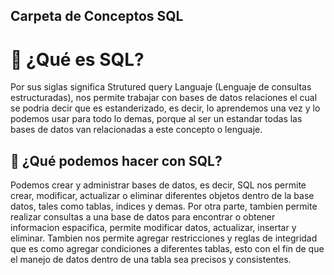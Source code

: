 ## Carpeta de Conceptos SQL

# 🧱 ¿Qué es SQL?
Por sus siglas significa Strutured query Languaje (Lenguaje de consultas estructuradas), nos permite trabajar con bases de datos relaciones el cual se podria decir que es estanderizado, es decir, lo aprendemos una vez y lo podemos usar para todo lo demas, porque al ser un estandar todas las bases de datos van relacionadas a este concepto o lenguaje.

## 🧠 ¿Qué podemos hacer con SQL?
Podemos crear y administrar bases de datos, es decir, SQL nos permite crear, modificar, actualizar o eliminar diferentes objetos dentro de la base datos, tales como tablas, indices y demas. Por otra parte, tambien permite realizar consultas a una base de datos para encontrar o obtener informacion espacifica, permite modificar datos, actualizar, insertar y eliminar. Tambien nos permite agregar restricciones y reglas de integridad que es como agregar condiciones a diferentes tablas, esto con el fin de que el manejo de datos dentro de una tabla sea precisos y consistentes.
